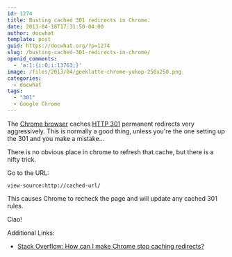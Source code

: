 ```yaml
---
id: 1274
title: Busting cached 301 redirects in Chrome.
date: 2013-04-18T17:31:50-04:00
author: docwhat
template: post
guid: https://docwhat.org/?p=1274
slug: /busting-cached-301-redirects-in-chrome/
openid_comments:
  - 'a:1:{i:0;i:13763;}'
image: /files/2013/04/geeklatte-chrome-yukop-250x250.png
categories:
  - docwhat
tags:
  - "301"
  - Google Chrome
---
```

<p>The <a href="http://www.google.com/chrome/">Chrome browser</a> caches <a href="http://en.wikipedia.org/wiki/HTTP_301">HTTP 301</a> permanent redirects very aggressively.  This is normally a good thing, unless you're the one setting up the 301 and you make a mistake...</p>

<p>There is no obvious place in chrome to refresh that cache, but there is a nifty trick.</p>

<p>Go to the URL:</p>

<pre><code>view-source:http://cached-url/
</code></pre>

<p>This causes Chrome to recheck the page and will update any cached 301 rules.</p>

<p>Ciao!</p>

<p>Additional Links:</p>

<ul>
<li><a href="http://superuser.com/questions/304589/how-can-i-make-chrome-stop-caching-redirects">Stack Overflow: How can I make Chrome stop caching redirects?</a></li>
</ul>
